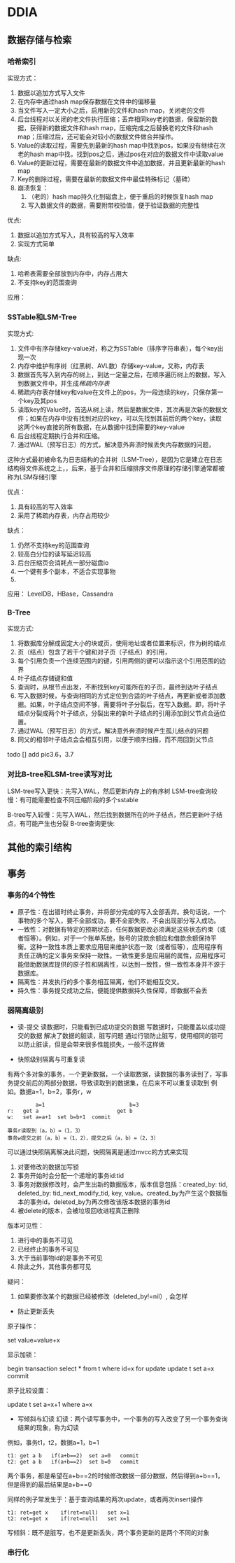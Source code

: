 # DDIA


## 数据存储与检索
### 哈希索引
实现方式：
1. 数据以追加方式写入文件
2. 在内存中通过hash map保存数据在文件中的偏移量
3. 当文件写入一定大小之后，启用新的文件和hash map，关闭老的文件
4. 后台线程对以关闭的老文件执行压缩；丢弃相同key老的数据，保留新的数据，获得新的数据文件和hash map，压缩完成之后替换老的文件和hash map；压缩过后，还可能会对较小的数据文件做合并操作。
5. Value的读取过程，需要先到最新的hash map中找到pos，如果没有继续在次老的hash map中找，找到pos之后，通过pos在对应的数据文件中读取value
6. Value的更新过程，需要在最新的数据文件中追加数据，并且更新最新的hash map
7. Key的删除过程，需要在最新的数据文件中最佳特殊标记（墓碑）
8. 崩溃恢复：
    1. （老的）hash map持久化到磁盘上，便于重启的时候恢复hash map
    2. 写入数据文件的数据，需要附带校验值，便于验证数据的完整性


优点:
1. 数据以追加方式写入，具有较高的写入效率
2. 实现方式简单

缺点:
1. 哈希表需要全部放到内存中，内存占用大
2. 不支持key的范围查询

应用：


### SSTable和LSM-Tree

实现方式:
1. 文件中有序存储key-value对，称之为SSTable（排序字符串表），每个key出现一次
2. 内存中维护有序树（红黑树、AVL数）存储key-value，又称，内存表
3. 数据首先写入到内存的树上，到达一定量之后，在顺序遍历树上的数据，写入到数据文件中，并生成*稀疏内存表*
4. 稀疏内存表存储key和value在文件上的pos，为一段连续的key，只保存第一个key及其pos
5. 读取key的Value时，首选从树上读，然后是数据文件，其次再是次新的数据文件；如果在内存中没有找到对应的key，可以先找到其前后的两个key，读取这两个key直接的所有数据，在从数据中找到需要的key-value
6. 后台线程定期执行合并和压缩。
7. 通过WAL（预写日志）的方式，解决意外奔溃时候丢失内存数据的问题，


这种方式最初被命名为日志结构的合并树（LSM-Tree），是因为它是建立在日志结构得文件系统之上，，后来，基于合并和压缩排序文件原理的存储引擎通常都被称为LSM存储引擎

优点：
1. 具有较高的写入效率
2. 采用了稀疏内存表，内存占用较少

缺点：
1. 仍然不支持key的范围查询
2. 较高白分位的读写延迟较高
3. 后台压缩页会消耗点一部分磁盘io
4. 一个键有多个副本，不适合实现事物
5. 

应用：
LevelDB，HBase，Cassandra


### B-Tree

实现方式:
1. 将数据库分解成固定大小的块或页，使用地址或者位置来标识，作为树的结点
2. 页（结点）包含了若干个键和对子页（子结点）的引用，
3. 每个引用负责一个连续范围内的键，引用两侧的键可以指示这个引用范围的边界
4. 叶子结点存储键和值
5. 查询时，从根节点出发，不断找到key可能所在的子页，最终到达叶子结点
6. 写入数据时候，与查询相同的方式定位到合适的叶子结点，再更新或者添加数据。如果，叶子结点空间不够，需要将叶子分裂后，在写入数据。即，将叶子结点分裂成两个叶子结点，分裂出来的新叶子结点的引用添加到父节点合适位置。
7. 通过WAL（预写日志）的方式，解决意外奔溃时候产生孤儿结点的问题
8. 同父的相邻叶子结点会会相互引用，以便于顺序扫描，而不用回到父节点


todo
[] add pic3.6，3.7


### 对比B-tree和LSM-tree读写对比

LSM-tree写入更快：先写入WAL，然后更新内存上的有序树
LSM-tree查询较慢：有可能需要检查不同压缩阶段的多个sstable

B-tree写入较慢：先写入WAL，然后找到数据所在的叶子结点，然后更新叶子结点，有可能产生也分裂
B-tree查询更快: 


## 其他的索引结构

## 事务

### 事务的4个特性
- 原子性：在出错时终止事务，并将部分完成的写入全部丢弃。换句话说，一个事物的多个写入，要不全部成功，要不全部失败，不会出现部分写入成功。
- 一致性：对数据有特定的预期状态，任何数据更改必须满足这些状态约束（或者恒等）。例如，对于一个账单系统，账号的贷款余额应和借款余额保持平衡。这种一致性本质上要求应用层来维护状态一致（或者恒等），应用程序有责任正确的定义事务来保持一致性。一致性更多是应用层的属性，应用程序可能借助数据库提供的原子性和隔离性，以达到一致性，但一致性本身并不源于数据库。
- 隔离性：并发执行的多个事务相互隔离，他们不能相互交叉。
- 持久性：事务提交成功之后，便能提供数据持久性保障，即数据不会丢


### 弱隔离级别
- 读-提交
读数据时，只能看到已成功提交的数据
写数据时，只能覆盖以成功提交的数据
解决了数据的脏读，脏写问题
通过行锁防止脏写，使用相同的锁可以防止脏读，但是会带来很多性能损失，一般不这样做

- 快照级别隔离与可重复读

有两个多对象的事务，一个更新数据，一个读取数据，读数据的事务读到了，写事务提交前后的两部分数据，导致读取到的数据集，在后来不可以重复读取到
例如。数据a=1，b=2，事务r，w
```      
         a=1                           b=3
r:   get a                         get b
w:   set a=a+1  set b=b+1  commit

事务r读取到（a，b）=（1，3）
事务w提交之前（a，b）=（1，2），提交之后（a，b）=（2，3）
```

可以通过快照隔离解决此问题，快照隔离是通过mvcc的方式来实现
1. 对要修改的数据加写锁
2. 事务开始时会分配一个递增的事务id:tid
3. 事务对数据修改时，会产生出新的数据版本，版本信息包括：created_by: tid, deleted_by: tid_next_modify_tid, key, value。created_by为产生这个数据版本的事务id，deleted_by为再次修改该版本数据的事务id
5. 被delete的版本，会被垃圾回收进程真正删除

版本可见性：
1. 进行中的事务不可见
2. 已经终止的事务不可见
3. 大于当前事物id的是事务不可见
4. 除此之外，其他事务都可见

疑问：
1. 如果要修改某个的数据已经被修改（deleted_by!=nil）, 会怎样


- 防止更新丢失

原子操作：

set value=value+x

显示加锁：

begin transaction
select \* from t where id=x for update
update t set a=x
commit

原子比较设置：

update t set a=x+1 where a=x



- 写倾斜与幻读
幻读：两个读写事务中，一个事务的写入改变了另一个事务查询结果的现象，称为幻读

例如，事务t1，t2，数据a=1，b=1

```
t1: get a b   if(a+b==2)  set a=0   commit
t2: get a b   if(a+b==2)  set b=0   commit
```

两个事务，都是希望在a+b==2的时候修改数据一部分数据，然后得到a+b==1，但是得到的最后结果是a+b==0

同样的例子常发生于：基于查询结果的两次update，或者两次insert操作

```
t1: ret=get x    if(ret=null)   set x=1
t2: ret=get x    if(ret=null)   set x=1
```

写倾斜：既不是脏写，也不是更新丢失，两个事务更新的是两个不同的对象


### 串行化
























